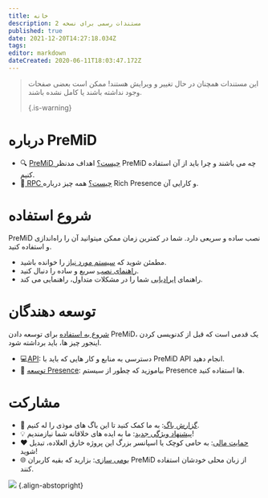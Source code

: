 ```yaml
---
title: خانه
description: مستندات رسمی برای نسخه 2
published: true
date: 2021-12-20T14:27:18.034Z
tags:
editor: markdown
dateCreated: 2020-06-11T18:03:47.172Z
---
```


> این مستندات همچنان در حال تغییر و ویرایش هستند! ممکن است بعضی صفحات وجود نداشته باشند یا کامل نشده باشند. 
> 
> {.is-warning}

# درباره PreMiD
- :mag: [ PreMiD چیست؟](/about) اهداف مدنظر PreMiD چه می باشند و چرا باید از آن استفاده کنیم.
- :link:[ RPC چیست؟](https://discordapp.com/rich-presence) همه چیز درباره Rich Presence و کارایی آن.

# شروع استفاده

PreMiD نصب ساده و سریعی دارد. شما در کمترین زمان ممکن میتوانید آن را راه‌اندازی و استفاده کنید.

- مطمئن شوید که [سیستم مورد نیاز](/install/requirements) را خوانده باشید.
- [راهنمای نصب](/install) سریع و ساده را دنبال کنید.
- راهنمای [ایرادیابی](/troubleshooting) شما را در مشکلات متداول، راهنمایی می کند.

# توسعه دهندگان

[شروع به استفاده](/dev) برای توسعه دادن PreMiD، یک قدمی است که قبل از کدنویسی کردن اینجور چیز ها، باید برداشته شود.

- :computer:[API](/dev/api): دسترسی به منابع و کار هایی که باید با PreMiD API انجام دهید.
- :wrench: [توسعه Presence](/dev/presence): بیاموزید که چطور از سیستم Presence ها استفاده کنید.

# مشارکت
- :bug: [گزارش باگ](https://github.com/PreMiD): به ما کمک کنید تا این باگ های موذی را له کنیم.
- :bulb: [پیشنهاد ویژگی جدید](https://discord.premid.app/): ما به ایده های خلاقانه شما نیازمندیم!
- :heart: [حمایت مالی](https://www.patreon.com/Timeraa): به حامی کوچک یا اسپانسر بزرگ این پروژه خارق العلاده، تبدیل شوید!
- :globe_with_meridians: [بومی سازی](https://translate.premid.app): بزارید که بقیه کاربران PreMiD از زبان محلی خودشان استفاده کنند.

![](https://beta.premid.app/img/logo.2b414dc2.gif) {.align-abstopright}
